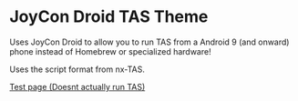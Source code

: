 # JoyCon Droid TAS Theme
Uses JoyCon Droid to allow you to run TAS from a Android 9 (and onward) phone instead of Homebrew or specialized hardware!

Uses the script format from nx-TAS.

[Test page (Doesnt actually run TAS)](https://thegreatrambler.github.io/JoyConDroidTASTheme/public/index.html)
